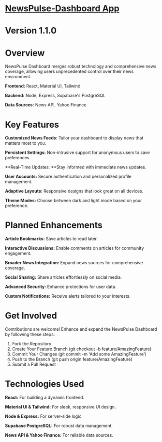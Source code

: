# [NewsPulse-Dashboard App](https://up2date-xi.vercel.app/about)

# Version 1.1.0

# Overview
NewsPulse Dashboard merges robust technology and comprehensive news coverage, allowing users unprecedented control over their news environment.

**Frontend:** React, Material UI, Tailwind

**Backend:** Node, Express, Supabase's PostgreSQL

**Data Sources:** News API, Yahoo Finance

# Key Features

**Customized News Feeds:** Tailor your dashboard to display news that matters most to you.

**Persistent Settings:** Non-intrusive support for anonymous users to save preferences.

**Real-Time Updates: **Stay informed with immediate news updates.

**User Accounts:** Secure authentication and personalized profile management.

**Adaptive Layouts:** Responsive designs that look great on all devices.

**Theme Modes:** Choose between dark and light mode based on your preference.

# Planned Enhancements

**Article Bookmarks:** Save articles to read later.

**Interactive Discussions:** Enable comments on articles for community engagement.

**Broader News Integration:** Expand news sources for comprehensive coverage.

**Social Sharing:** Share articles effortlessly on social media.

**Advanced Security:** Enhance protections for user data.

**Custom Notifications:** Receive alerts tailored to your interests.

# Get Involved
Contributions are welcome! Enhance and expand the NewsPulse Dashboard by following these steps:

  1. Fork the Repository
  2. Create Your Feature Branch (git checkout -b feature/AmazingFeature)
  3. Commit Your Changes (git commit -m 'Add some AmazingFeature')
  4. Push to the Branch (git push origin feature/AmazingFeature)
  5. Submit a Pull Request
     
# Technologies Used
**React:** For building a dynamic frontend.

**Material UI & Tailwind:** For sleek, responsive UI design.

**Node & Express:** For server-side logic.

**Supabase PostgreSQL:** For robust data management.

**News API & Yahoo Finance:** For reliable data sources.
